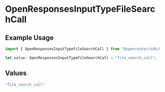 # OpenResponsesInputTypeFileSearchCall

## Example Usage

```typescript
import { OpenResponsesInputTypeFileSearchCall } from "@openrouter/sdk/models";

let value: OpenResponsesInputTypeFileSearchCall = "file_search_call";
```

## Values

```typescript
"file_search_call"
```